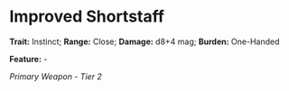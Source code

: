 # Improved Shortstaff

**Trait:** Instinct; **Range:** Close; **Damage:** d8+4 mag; **Burden:** One-Handed

**Feature:** -

*Primary Weapon - Tier 2*
